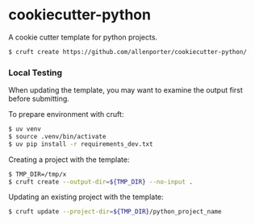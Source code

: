 # cookiecutter-python

A cookie cutter template for python projects.

```bash
$ cruft create https://github.com/allenporter/cookiecutter-python/
```

### Local Testing

When updating the template, you may want to examine the output first before
submitting.

To prepare environment with cruft:

```bash
$ uv venv
$ source .venv/bin/activate
$ uv pip install -r requirements_dev.txt
```

Creating a project with the template:

```bash
$ TMP_DIR=/tmp/x
$ cruft create --output-dir=${TMP_DIR} --no-input .
```

Updating an existing project with the template:

```bash
$ cruft update --project-dir=${TMP_DIR}/python_project_name
```

